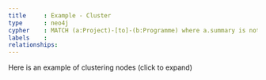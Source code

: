 ```yaml
---
title     : Example - Cluster
type      : neo4j
cypher    : MATCH (a:Project)-[to]-(b:Programme) where a.summary is not null and b.summary is not null RETURN * LIMIT 300
labels    :
relationships:
---
```


Here is an example of clustering nodes (click to expand)

<script>

function afterLoad() {
    
    neo.cluster_By_Group('Programme')
    neo.cluster_By_Group('Project')
    //neo.viz._network.clusterOutliers()
    console.log(neo.viz._network.getNodesInCluster('cidCluster'))
}
</script>